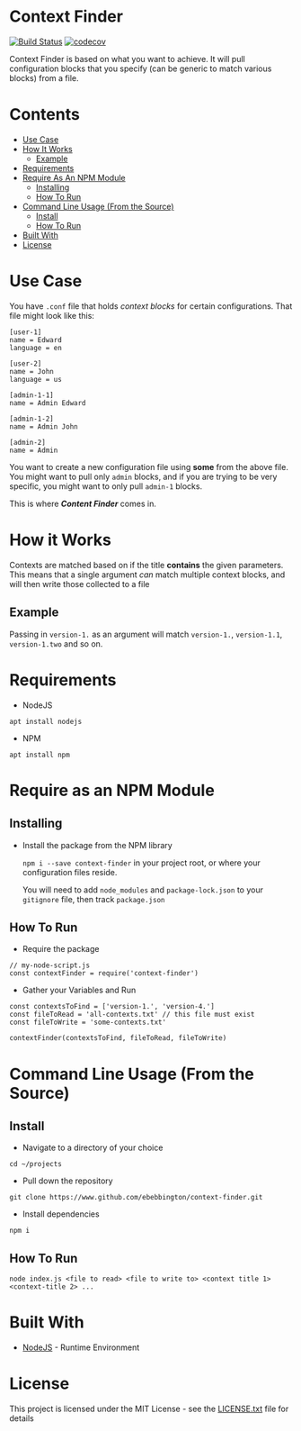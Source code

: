 # Context Finder

[![Build Status](https://travis-ci.com/ebebbington/context-finder.svg?branch=master)](https://travis-ci.com/ebebbington/context-finder)
[![codecov](https://codecov.io/gh/ebebbington/context-finder/branch/master/graph/badge.svg)](https://codecov.io/gh/ebebbington/context-finder)

Context Finder is based on what you want to achieve. It will pull configuration blocks that you specify (can be generic to match various blocks) from a file.

# Contents

* [Use Case](#use-case)
* [How It Works](#how-it-works)
    * [Example](#example)
* [Requirements](#requirements)
* [Require As An NPM Module](#require-as-an-npm-module)
    * [Installing](#installing)
    * [How To Run](#how-to-run)
* [Command Line Usage (From the Source)](#command-line-usage-from-the-source)
    * [Install](#install)
    * [How To Run](#how-to-run)  
* [Built With](#built-with)
* [License](#license) 

# Use Case

You have `.conf` file that holds *context blocks* for certain configurations. That file might look like this:

```
[user-1]
name = Edward
language = en

[user-2]
name = John
language = us

[admin-1-1]
name = Admin Edward

[admin-1-2]
name = Admin John

[admin-2]
name = Admin
```

You want to create a new configuration file using **some** from the above file. You might want to pull only `admin` blocks, and if you are trying to be very specific, you might want to only pull `admin-1` blocks.

This is where ***Content Finder*** comes in.

# How it Works

Contexts are matched based on if the title **contains** the given parameters. This means that a single argument *can* match multiple context blocks, and will then write those collected to a file

## Example

Passing in `version-1.` as an argument will match `version-1.`, `version-1.1`, `version-1.two` and so on.

# Requirements

* NodeJS

`apt install nodejs`

* NPM

`apt install npm`

# Require as an NPM Module

## Installing

* Install the package from the NPM library

	`npm i --save context-finder` in your project root, or where your configuration files reside.

	You will need to add `node_modules` and `package-lock.json` to your `gitignore` file, then track `package.json`

## How To Run

* Require the package

```
// my-node-script.js
const contextFinder = require('context-finder')
```

* Gather your Variables and Run

```
const contextsToFind = ['version-1.', 'version-4.']
const fileToRead = 'all-contexts.txt' // this file must exist
const fileToWrite = 'some-contexts.txt'

contextFinder(contextsToFind, fileToRead, fileToWrite)
```

# Command Line Usage (From the Source)

## Install

* Navigate to a directory of your choice

`cd ~/projects`

* Pull down the repository
	
`git clone https://www.github.com/ebebbington/context-finder.git`
	
* Install dependencies

`npm i`

## How To Run

`node index.js <file to read> <file to write to> <context title 1> <context-title 2> ...`

# Built With

* [NodeJS](https://www.nodejs.org) - Runtime Environment

# License

This project is licensed under the MIT License - see the [LICENSE.txt](LICENSE.txt) file for details
